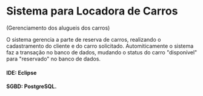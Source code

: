 # Sistema para Locadora de Carros
(Gerenciamento dos alugueis dos carros)

O sistema gerencia a parte de reserva de carros, realizando o cadastramento do cliente e do carro solicitado. 
Automiticamente o sistema faz a transação no banco de dados, mudando o status do carro "disponível" para "reservado" no banco de dados. 

#### IDE: Eclipse
#### SGBD: PostgreSQL.
